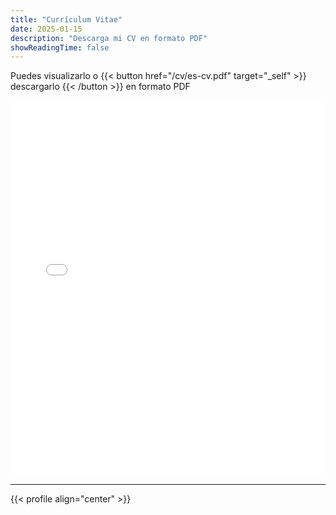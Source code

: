 ```yaml
---
title: "Currículum Vitae"
date: 2025-01-15
description: "Descarga mi CV en formato PDF"
showReadingTime: false
---
```


Puedes visualizarlo o {{< button href="/cv/es-cv.pdf" target="_self" >}}
descargarlo
{{< /button >}} en formato PDF

<iframe src="/cv/es-cv.pdf" style="width:100%; height:600px;" frameborder="0"></iframe>

---

{{< profile align="center" >}}

